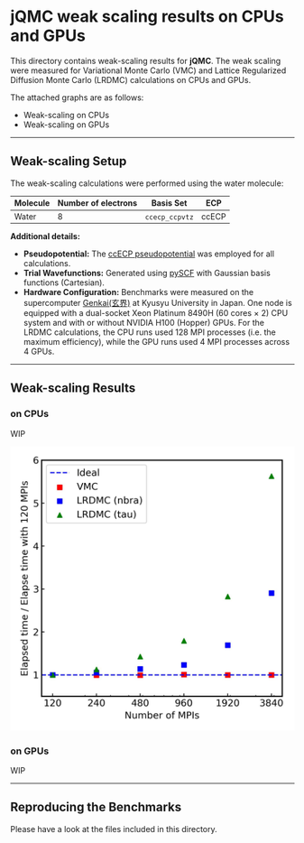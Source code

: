 # jQMC weak scaling results on CPUs and GPUs

This directory contains weak-scaling results for **jQMC**. The weak scaling were measured for Variational Monte Carlo (VMC) and Lattice Regularized Diffusion Monte Carlo (LRDMC) calculations on CPUs and GPUs.

The attached graphs are as follows:

- Weak-scaling on CPUs
- Weak-scaling on GPUs

---

## Weak-scaling Setup

The weak-scaling calculations were performed using the water molecule:

| Molecule         | Number of electrons | Basis Set           |   ECP          |
|------------------|---------------------|---------------------|----------------|
| Water            | 8                   | `ccecp_ccpvtz`      |  ccECP         |

**Additional details:**

- **Pseudopotential:** The [ccECP pseudopotential](https://pseudopotentiallibrary.org) was employed for all calculations.
- **Trial Wavefunctions:** Generated using [pySCF](https://pyscf.org) with Gaussian basis functions (Cartesian).
- **Hardware Configuration:** Benchmarks were measured on the supercomputer [Genkai(玄界)](https://www.cc.kyushu-u.ac.jp/scp/eng/system/Genkai/hardware/) at Kyusyu University in Japan. One node is equipped with a dual-socket Xeon Platinum 8490H (60 cores × 2) CPU system and with or without NVIDIA H100 (Hopper) GPUs. For the LRDMC calculations, the CPU runs used 128 MPI processes (i.e. the maximum efficiency), while the GPU runs used 4 MPI processes across 4 GPUs.

---

## Weak-scaling Results

### on CPUs

WIP

![CPU Benchmark](jqmc_weak_scaling_on_cpu.jpg)


### on GPUs

WIP

---

## Reproducing the Benchmarks

Please have a look at the files included in this directory.
